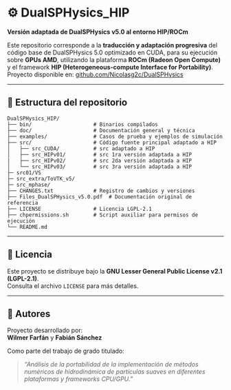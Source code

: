 # ⚙️ DualSPHysics_HIP
**Versión adaptada de DualSPHysics v5.0 al entorno HIP/ROCm**

Este repositorio corresponde a la **traducción y adaptación progresiva** del código base de DualSPHysics 5.0 optimizado en CUDA, para su ejecución sobre **GPUs AMD**, utilizando la plataforma **ROCm (Radeon Open Compute)** y el framework **HIP (Heterogeneous-compute Interface for Portability)**.  
Proyecto disponible en: [github.com/Nicolasg2c/DualSPHysics](https://github.com/Nicolasg2c/DualSPHysics)

---

## 🧩 Estructura del repositorio

```
DualSPHysics_HIP/
├── bin/                    # Binarios compilados
├── doc/                    # Documentación general y técnica
├── examples/               # Casos de prueba y ejemplos de simulación
├── src/                    # Código fuente principal adaptado a HIP
│   ├── src_CUDA/           # src adaptado a HIP
│   ├── src_HIPv01/         # src 1ra versión adaptada a HIP
|   ├── src_HIPv02/         # src 2da versión adaptada a HIP
│   └── src_HIPv03/         # src 3ra versión adaptada a HIP
├─ src01/VS
├─ src_extra/ToVTK_v5/
├─ src_mphase/
├── CHANGES.txt             # Registro de cambios y versiones
├── Files_DualSPHysics_v5.0.pdf  # Documentación original de referencia
├── LICENSE                 # Licencia LGPL-2.1
├── chpermissions.sh        # Script auxiliar para permisos de ejecución
└── README.md               
```

---

## 🧾 Licencia

Este proyecto se distribuye bajo la **GNU Lesser General Public License v2.1 (LGPL-2.1)**.  
Consulta el archivo `LICENSE` para más detalles.

---

## 👥 Autores

Proyecto desarrollado por:  
**Wilmer Farfán** y **Fabián Sánchez**  

Como parte del trabajo de grado titulado:  
> *“Análisis de la portabilidad de la implementación de métodos numéricos de hidrodinámica de partículas suaves en diferentes plataformas y frameworks CPU/GPU.”*

